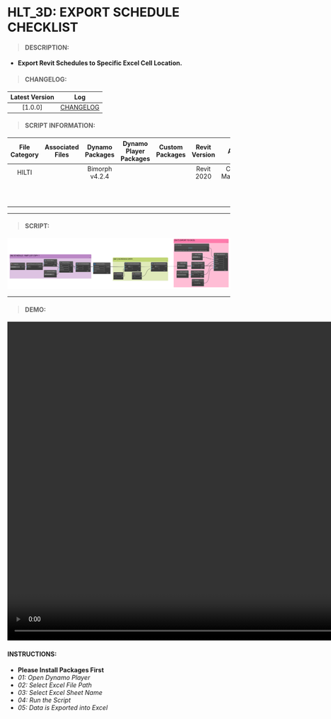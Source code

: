 # HLT_3D: EXPORT SCHEDULE CHECKLIST

> #### DESCRIPTION: 
- **Export Revit Schedules to Specific Excel Cell Location.**

> #### CHANGELOG:

| Latest Version | Log |
| :-------: | :----: | 
|[1.0.0] | [CHANGELOG](/_scripts/_project/266_HLT/EXCEL/changelog/HLT_EXL_ExportScheduleChecklist.md) |

> #### SCRIPT INFORMATION: 

| File Category| Associated Files | Dynamo Packages | Dynamo Player Packages | Custom Packages | Revit Version | Author | Modified By | File Name & Location | 
| :-------: | :----: | :---: | :---: | :---: | :---: | :---: | :---: | :--: 
| HILTI  |  | Bimorph v4.2.4 | | | Revit 2020 | Cathrine Macabuhay | | 20230320_HLT_EXL_ExportScheduleChecklist V1.0.0 |
|           |  | | | | | | | (https://bimcapcom.sharepoint.com/:f:/s/BCP-Main/EoNVZ_h5Yq5BlfQrrpJH2D4BileeFoAighlYJFmuz-dLpA?e=fPinld) |                 
      

----------------------------------------------------------------

> #### SCRIPT:
<img src="./_scripts/_project/266_HLT/EXCEL/images/HLT_EXL_ExportScheduleChecklist.png">

------------------------------------------------------------------
> #### **DEMO**: 

<video width="1280" height="720" controls>
 <source src="./_scripts/_project/266_HLT/EXCEL/demo/HLT_3D_ExportScheduleChecklist.mp4" type="video/mp4">
</video>

#### INSTRUCTIONS: 
- **Please Install Packages First**
- *01: Open Dynamo Player*
- *02: Select Excel File Path*
- *03: Select Excel Sheet Name*
- *04: Run the Script*
- *05: Data is Exported into Excel*